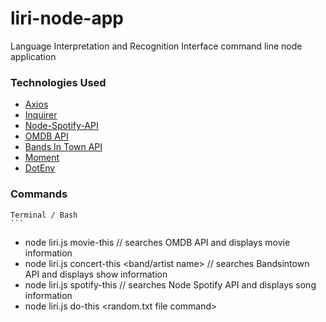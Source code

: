 # liri-node-app

Language Interpretation and Recognition Interface command line node application

### Technologies Used

- [Axios](https://www.npmjs.com/package/axios)
- [Inquirer](https://www.npmjs.com/search?q=inquirer)
- [Node-Spotify-API](https://www.npmjs.com/package/node-spotify-api)
- [OMDB API](http://www.omdbapi.com)
- [Bands In Town API](http://www.artists.bandsintown.com/bandsintown-api)
- [Moment](https://www.npmjs.com/package/moment)
- [DotEnv](https://www.npmjs.com/package/dotenv)

### Commands

    Terminal / Bash
    ```
  - node liri.js movie-this <movie title> // searches OMDB API and displays movie information
  - node liri.js concert-this <band/artist name> // searches Bandsintown API and displays show information
  - node liri.js spotify-this <song name> // searches Node Spotify API and displays song information
  - node liri.js do-this <random.txt file command>
    ```